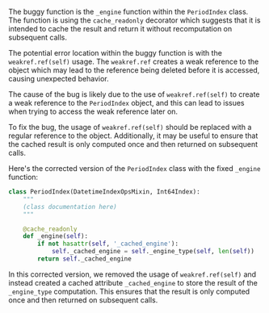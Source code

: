 The buggy function is the `_engine` function within the `PeriodIndex` class. The function is using the `cache_readonly` decorator which suggests that it is intended to cache the result and return it without recomputation on subsequent calls.

The potential error location within the buggy function is with the `weakref.ref(self)` usage. The `weakref.ref` creates a weak reference to the object which may lead to the reference being deleted before it is accessed, causing unexpected behavior.

The cause of the bug is likely due to the use of `weakref.ref(self)` to create a weak reference to the `PeriodIndex` object, and this can lead to issues when trying to access the weak reference later on.

To fix the bug, the usage of `weakref.ref(self)` should be replaced with a regular reference to the object. Additionally, it may be useful to ensure that the cached result is only computed once and then returned on subsequent calls.

Here's the corrected version of the `PeriodIndex` class with the fixed `_engine` function:

```python
class PeriodIndex(DatetimeIndexOpsMixin, Int64Index):
    """
    (class documentation here)
    """

    @cache_readonly
    def _engine(self):
        if not hasattr(self, '_cached_engine'):
            self._cached_engine = self._engine_type(self, len(self))
        return self._cached_engine
```

In this corrected version, we removed the usage of `weakref.ref(self)` and instead created a cached attribute `_cached_engine` to store the result of the `_engine_type` computation. This ensures that the result is only computed once and then returned on subsequent calls.